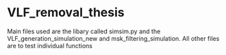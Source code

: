 # VLF_removal_thesis

Main files used are the libary called simsim.py and the VLF_generation_simulation_new and msk_filtering_simulation. All other files are to test individual functions 
